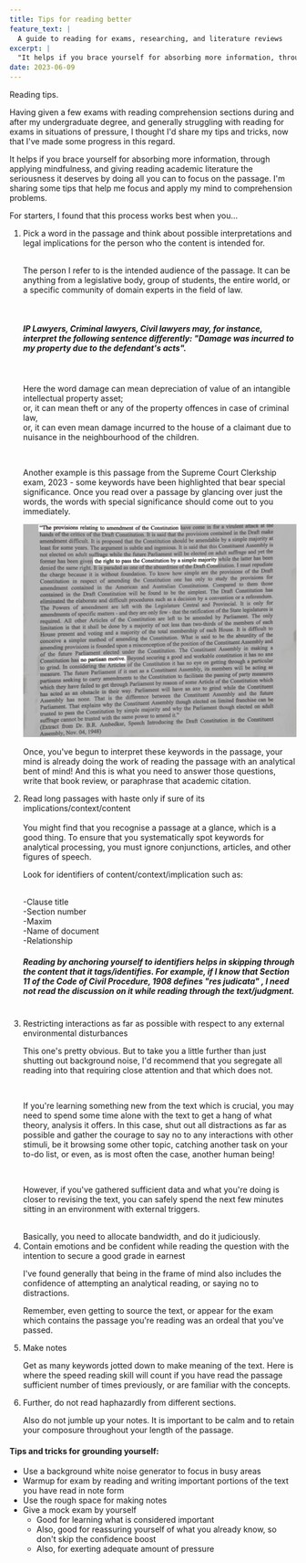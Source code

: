 ```yaml
---
title: Tips for reading better
feature_text: |
  A guide to reading for exams, researching, and literature reviews
excerpt: |
  "It helps if you brace yourself for absorbing more information, through applying mindfulness, and give reading the seriousness it deserves"
date: 2023-06-09
---
```


Reading tips.

Having given a few exams with reading comprehension sections during and after my undergraduate degree, and generally struggling with reading for exams in situations of pressure, I thought I'd share my tips and tricks, now that I've made some progress in this regard.

It helps if you brace yourself for absorbing more information, through applying mindfulness, and giving reading academic literature the seriousness it deserves by doing all you can to focus on the passage. I'm sharing some tips that help me focus and apply my mind to comprehension problems.

For starters, I found that this process works best when you...

<ol>

<li> Pick a word in the passage and think about possible interpretations and legal implications for the person who the content is intended for. </li>

<br> 

The person I refer to is the intended audience of the passage. It can be anything from a legislative body, group of students, the entire world, or a specific community of domain experts in the field of law.

<br>

<h5> IP Lawyers, Criminal lawyers, Civil lawyers may, for instance, interpret the following sentence differently: "Damage was incurred to my property due to the defendant's acts". </h5>

<br>

Here the word damage can mean depreciation of value of an intangible intellectual property asset;
<br> or, it can mean theft or any of the property offences in case of criminal law,
<br> or, it can even mean damage incurred to the house of a claimant due to nuisance in the neighbourhood of the children.

<br>

Another example is this passage from the Supreme Court Clerkship exam, 2023 - some keywords have been highlighted that bear special significance. Once you read over a passage by glancing over just the words, the words with special significance should come out to you immediately.

<img src="/assets/images/Reading-Instruct.png" alt="A passage from BR Ambedkar's speech before the Constituent Assembly">

<br>

Once, you've begun to interpret these keywords in the passage, your mind is already doing the work of reading the passage with an analytical bent of mind! And this is what you need to answer those questions, write that book review, or paraphrase that academic citation.

<li> Read long passages with haste only if sure of its implications/context/content </li>
<br>
You might find that you recognise a passage at a glance, which is a good thing. To ensure that you systematically spot keywords for analytical processing, you must ignore conjunctions, articles, and other figures of speech.

<br> 

Look for identifiers of content/context/implication such as:

<br> 	-Clause title
<br>   	-Section number 
<br>   	-Maxim 
<br>	-Name of document
<br>   	-Relationship

<h5> Reading by anchoring yourself to identifiers helps in skipping through the content that it tags/identifies. For example, if I know that Section 11 of the Code of Civil Procedure, 1908 defines <i> "res judicata" </i>, I need not read the discussion on it while reading through the text/judgment. </h5>

<br>

<li> Restricting interactions as far as possible with respect to any external environmental disturbances </li>

This one's pretty obvious. But to take you a little further than just shutting out background noise, I'd recommend that you segregate all reading into that requiring close attention and that which does not.

<br>

If you're learning something new from the text which is crucial, you may need to spend some time alone with the text to get a hang of what theory, analysis it offers. In this case, shut out all distractions as far as possible and gather the courage to say no to any interactions with other stimuli, be it browsing some other topic, catching another task on your to-do list, or even, as is most often the case, another human being!

<br>

However, if you've gathered sufficient data and what you're doing is closer to revising the text, you can safely spend the next few minutes sitting in an environment with external triggers. 

<br>
Basically, you need to allocate bandwidth, and do it judiciously.

<li> Contain emotions and be confident while reading the question with the intention to secure a good grade in earnest </li>

I've found generally that being in the frame of mind also includes the confidence of attempting an analytical reading, or saying no to distractions. 

Remember, even getting to source the text, or appear for the exam which contains the passage you're reading was an ordeal that you've passed.

<li> Make notes </li>

Get as many keywords jotted down to make meaning of the text. Here is where the speed reading skill will count if you have read the passage sufficient number of times previously, or are familiar with the concepts.

<li> Further, do not read haphazardly from different sections. </li>

Also do not jumble up your notes. It is important to be calm and to retain your composure throughout your length of the passage.

</ol>

<h4> Tips and tricks for grounding yourself: </h4>
<ul>
  <li> Use a background white noise generator to focus in busy areas </li>
  <li> Warmup for exam by reading and writing important portions of the text you have read in note form</li>
  <li> Use the rough space for making notes </li>
  <li> Give a mock exam by yourself 
	<ul>
	  <li> Good for learning what is considered important </li>
          <li> Also, good for reassuring yourself of what you already know, so don't skip the confidence boost </li>
          <li> Also, for exerting adequate amount of pressure </li>
	</ul> </li>
</ul>


